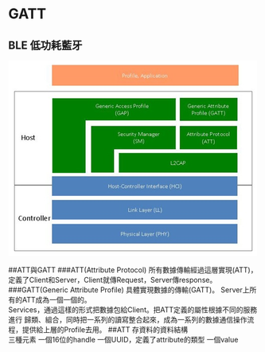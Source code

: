 # GATT
## BLE 低功耗藍牙
![BLE](/image/BLE-training.jpg)

##ATT與GATT
###ATT(Attribute Protocol)
所有數據傳輸經過這層實現(ATT)，定義了Client和Server，Client就傳Request，Server傳response。
###GATT(Generic Attribute Profile)
具體實現數據的傳輸(GATT)。 Server上所有的ATT成為一個一個的。   
Services，通過這樣的形式把數據包給Client。把ATT定義的屬性根據不同的服務進行 歸類、組合，同時把一系列的讀寫整合起來，成為一系列的數據通信操作流程，提供給上層的Profile去用。
##ATT
存資料的資料結構   
三種元素
	一個16位的handle
	一個UUID，定義了attribute的類型
	一個value

